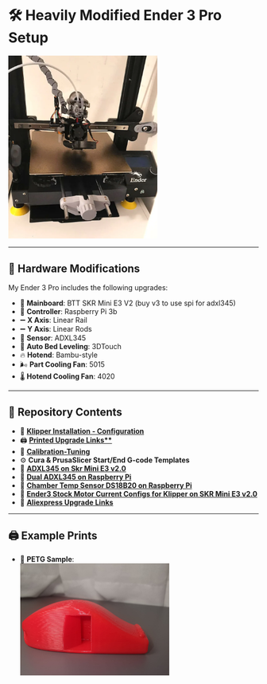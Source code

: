 # 🛠️ Heavily Modified Ender 3 Pro Setup

<img src="./x%20axis%20linear%20rail/main.webp" alt="Ender 3 Pro with X-axis linear rail" width="300"/>

---

## 🔧 Hardware Modifications

My Ender 3 Pro includes the following upgrades:

- 🧠 **Mainboard**: BTT SKR Mini E3 V2 (buy v3 to use spi for adxl345) 
- 🍓 **Controller**: Raspberry Pi  3b
- ➖ **X Axis**: Linear Rail  
- ➖ **Y Axis**: Linear Rods  
- 📐 **Sensor**: ADXL345  
- 📍 **Auto Bed Leveling**: 3DTouch  
- 🔥 **Hotend**: Bambu-style  
- 🌬️ **Part Cooling Fan**: 5015  
- 🌡️ **Hotend Cooling Fan**: 4020  

---

## 📂 Repository Contents

- 🧾 **[Klipper Installation - Configuration](klipper.md)**
- 🖨️ **[Printed Upgrade Links**](printupgrades.md)**  
- 🧪 **[Calibration-Tuning](calibration.md)**
- ⚙️ **Cura & PrusaSlicer Start/End G-code Templates**
- 🔧 **[ADXL345 on Skr Mini E3 v2.0](adxl345_on_skr_mini_e3_v2.0.md)**
- 🔧 **[Dual ADXL345 on Raspberry Pi](2_adxl345_on_raspberrypi_klipper.md)**
- 🔧 **[Chamber Temp Sensor DS18B20 on Raspberry Pi](ds18b20_chamber_temp_sensor_raspberrypi_klipper.md)**
- 🔧 **[Ender3 Stock Motor Current Configs for Klipper on SKR Mini E3 v2.0](motor_currents.md)**
- 🛒 **[Aliexpress Upgrade Links](buyupgrades.md)**

---
## 🖨️ Example Prints

- 🧵 **PETG Sample**:  
  <img src="./sample_prints/1_petg_print_sample.jpeg" alt="PETG sample print" width="300"/>
